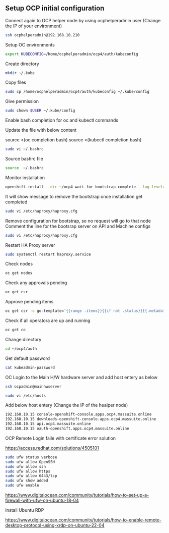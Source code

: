 ## Setup OCP initial configuration

Connect again to OCP helper node by using ocphelperadmin user (Change the IP of your environment)

```sh
ssh ocphelperadmin@192.168.10.210
```

Setup OC environments

```sh
export KUBECONFIG=/home/ocphelperadmin/ocp4/auth/kubeconfig
```

Create directory

```sh
mkdir ~/.kube
```


Copy files

```sh
sudo cp /home/ocphelperadmin/ocp4/auth/kubeconfig ~/.kube/config
```

Give permission

```sh
sudo chown $USER ~/.kube/config
```

Enable bash completion for oc and kubectl commands

Update the file with below content 

source <(oc completion bash)
source <(kubectl completion bash)

```sh
sudo vi ~/.bashrc
```

Source bashrc file

```sh
source  ~/.bashrc
```
Monitor installation

```sh
openshift-install --dir ~/ocp4 wait-for bootstrap-complete --log-level=debug
```

It will show message to remove the bootstrap once installation get completed

```sh
sudo vi /etc/haproxy/haproxy.cfg
```

Remove configuration for bootstrap, so no request will go to that node
Comment the line for the bootsrap server on API and Machine configs
```sh
sudo vi /etc/haproxy/haproxy.cfg
```

Restart HA Proxy server

```sh
sudo systemctl restart haproxy.service
```

Check nodes

```sh
oc get nodes
```

Check any approvals pending

```sh
oc get csr
```

Approve pending items

```sh
oc get csr -o go-template='{{range .items}}{{if not .status}}{{.metadata.name}}{{"\n"}}{{end}}{{end}}' | xargs oc adm certificate approve
```

Check if all operatora are up and running

```sh
oc get co
```

Change directory

```sh
cd ~/ocp4/auth
```

Get default password

```sh
cat kubeadmin-password
```

OC Login to the Main H/W hardware server and add host entery as below

```sh
ssh ocpadmin@mainhwserver
```

```sh
sudo vi /etc/hosts
```

Add below host entery (Change the IP of the healper node)

```sh
192.168.10.15 console-openshift-console.apps.ocp4.massuite.online
192.168.10.15 downloads-openshift-console.apps.ocp4.massuite.online
192.168.10.15 api.ocp4.massuite.online
192.168.10.15 oauth-openshift.apps.ocp4.massuite.online
```

OCP Remote Login faile with certificate error solution

https://access.redhat.com/solutions/4505101

```sh
sudo ufw status verbose
sudo ufw allow OpenSSH
sudo ufw allow ssh
sudo ufw allow https
sudo ufw allow 6443/tcp
sudo ufw show added
sudo ufw enable
```

https://www.digitalocean.com/community/tutorials/how-to-set-up-a-firewall-with-ufw-on-ubuntu-18-04



Install Ubuntu RDP

https://www.digitalocean.com/community/tutorials/how-to-enable-remote-desktop-protocol-using-xrdp-on-ubuntu-22-04

